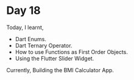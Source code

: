# Day 18

Today, I learnt,

- Dart Enums.
- Dart Ternary Operator.
- How to use Functions as First Order Objects.
- Using the Flutter Slider Widget.

Currently, Building the BMI Calculator App.

